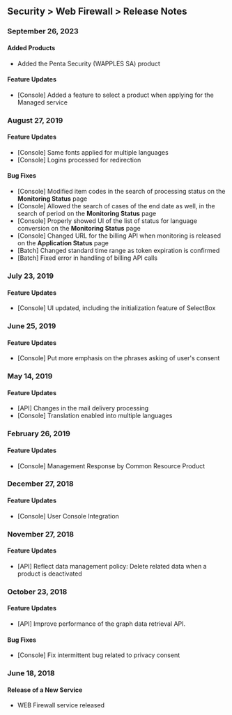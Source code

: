 ## Security > Web Firewall > Release Notes

### September 26, 2023

#### Added Products
* Added the Penta Security (WAPPLES SA) product

#### Feature Updates
* [Console] Added a feature to select a product when applying for the Managed service

### August 27, 2019

#### Feature Updates 
* [Console] Same fonts applied for multiple languages 
* [Console] Logins processed for redirection 

#### Bug Fixes 
* [Console] Modified item codes in the search of processing status on the **Monitoring Status** page 
* [Console] Allowed the search of cases of the end date as well, in the search of period on the **Monitoring Status** page 
* [Console] Properly showed UI of the list of status for language conversion on the **Monitoring Status** page
* [Console] Changed URL for the billing API when monitoring is released on the **Application Status** page 
* [Batch] Changed standard time range as token expiration is confirmed
* [Batch] Fixed error in handling of billing API calls


### July 23, 2019

#### Feature Updates 
* [Console] UI updated, including the initialization feature of SelectBox 


### June 25, 2019

#### Feature Updates
* [Console] Put more emphasis on the phrases asking of user's consent 


### May 14, 2019

#### Feature Updates
* [API] Changes in the mail delivery processing 
* [Console] Translation enabled into multiple languages 


### February 26, 2019

#### Feature Updates
* [Console] Management Response by Common Resource Product


### December 27, 2018

#### Feature Updates
* [Console] User Console Integration

### November 27, 2018

#### Feature Updates
* [API] Reflect data management policy: Delete related data when a product is deactivated


### October 23, 2018

#### Feature Updates
* [API] Improve performance of the graph data retrieval API.

#### Bug Fixes
* [Console] Fix intermittent bug related to privacy consent


###  June 18, 2018
#### Release of a New Service
* WEB Firewall service released
